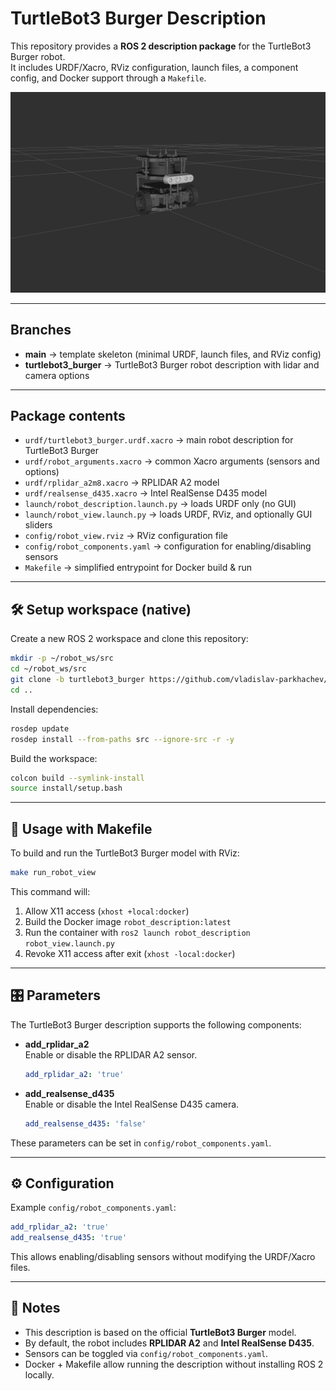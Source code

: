 # TurtleBot3 Burger Description

This repository provides a **ROS 2 description package** for the TurtleBot3 Burger robot.  
It includes URDF/Xacro, RViz configuration, launch files, a component config, and Docker support through a `Makefile`.

![TurtleBot3 Burger Preview](assets/turtlebot3_burger_rviz.png)

---

## Branches

- **main** → template skeleton (minimal URDF, launch files, and RViz config)  
- **turtlebot3_burger** → TurtleBot3 Burger robot description with lidar and camera options  

---

## Package contents

- `urdf/turtlebot3_burger.urdf.xacro` → main robot description for TurtleBot3 Burger  
- `urdf/robot_arguments.xacro` → common Xacro arguments (sensors and options)  
- `urdf/rplidar_a2m8.xacro` → RPLIDAR A2 model  
- `urdf/realsense_d435.xacro` → Intel RealSense D435 model  
- `launch/robot_description.launch.py` → loads URDF only (no GUI)  
- `launch/robot_view.launch.py` → loads URDF, RViz, and optionally GUI sliders  
- `config/robot_view.rviz` → RViz configuration file  
- `config/robot_components.yaml` → configuration for enabling/disabling sensors  
- `Makefile` → simplified entrypoint for Docker build & run  

---

## 🛠️ Setup workspace (native)

Create a new ROS 2 workspace and clone this repository:

```bash
mkdir -p ~/robot_ws/src
cd ~/robot_ws/src
git clone -b turtlebot3_burger https://github.com/vladislav-parkhachev/robot_description_template.git
cd ..
```

Install dependencies:

```bash
rosdep update
rosdep install --from-paths src --ignore-src -r -y
```

Build the workspace:

```bash
colcon build --symlink-install
source install/setup.bash
```

---

## 🚀 Usage with Makefile

To build and run the TurtleBot3 Burger model with RViz:

```bash
make run_robot_view
```

This command will:
1. Allow X11 access (`xhost +local:docker`)  
2. Build the Docker image `robot_description:latest`  
3. Run the container with `ros2 launch robot_description robot_view.launch.py`  
4. Revoke X11 access after exit (`xhost -local:docker`)  

---

## 🎛 Parameters

The TurtleBot3 Burger description supports the following components:

- **add_rplidar_a2**  
  Enable or disable the RPLIDAR A2 sensor.  
  ```yaml
  add_rplidar_a2: 'true'
  ```

- **add_realsense_d435**  
  Enable or disable the Intel RealSense D435 camera.  
  ```yaml
  add_realsense_d435: 'false'
  ```

These parameters can be set in `config/robot_components.yaml`.  

---

## ⚙️ Configuration

Example `config/robot_components.yaml`:

```yaml
add_rplidar_a2: 'true'
add_realsense_d435: 'true'
```

This allows enabling/disabling sensors without modifying the URDF/Xacro files.  

---

## 📌 Notes

- This description is based on the official **TurtleBot3 Burger** model.  
- By default, the robot includes **RPLIDAR A2** and **Intel RealSense D435**.  
- Sensors can be toggled via `config/robot_components.yaml`.  
- Docker + Makefile allow running the description without installing ROS 2 locally.  